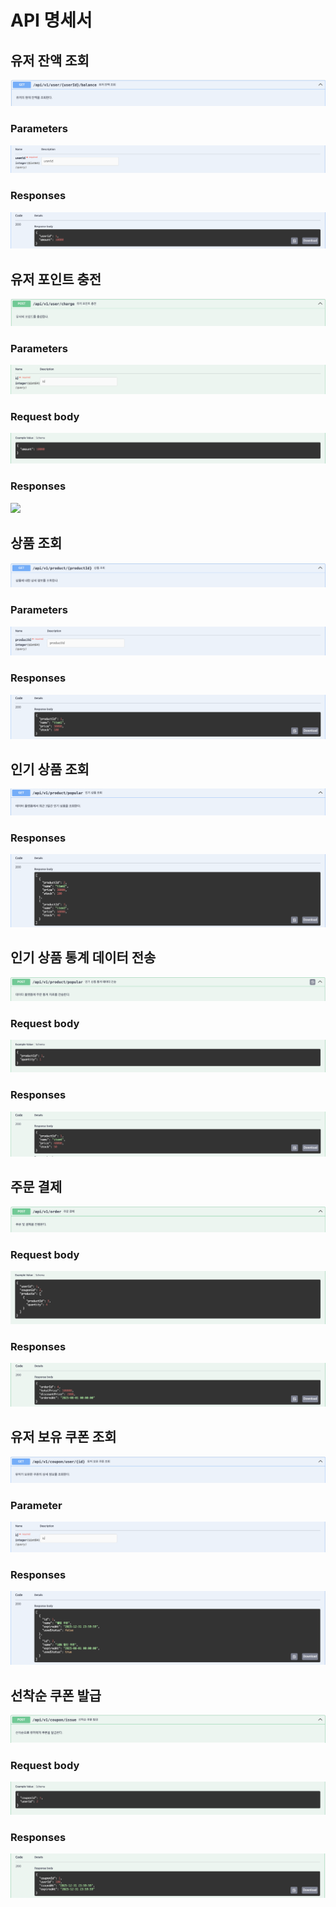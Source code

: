 # API 명세서

## 유저 잔액 조회

![](../img.api/balance/user_balance_01.png)

### Parameters

![](../img.api/balance/user_balance_02.png)

### Responses

![](../img.api/balance/user_balance_03.png)


## 유저 포인트 충전

![](../img.api/balance/user_charge_01.png)

### Parameters

![](../img.api/balance/user_charge_02.png)

### Request body

![](../img.api/balance/user_charge_03.png)

### Responses

![](../img.api/user_point/user_charge_04.png)


## 상품 조회

![](../img.api/product/product_01.png)

### Parameters

![](../img.api/product/product_02.png)

### Responses

![](../img.api/product/product_03.png)


## 인기 상품 조회

![](../img.api/product/get_popular_01.png)

### Responses

![](../img.api/product/get_popular_02.png)


## 인기 상품 통계 데이터 전송

![](../img.api/product/set_popular_01.png)

### Request body

![](../img.api/product/set_popular_02.png)

### Responses

![](../img.api/product/set_popular_03.png)


## 주문 결제

![](../img.api/order/order_01.png)

### Request body

![](../img.api/order/order_02.png)

### Responses

![](../img.api/order/order_03.png)


## 유저 보유 쿠폰 조회

![](../img.api/coupon/coupon_user_01.png)

### Parameter

![](../img.api/coupon/coupon_user_02.png)

### Responses

![](../img.api/coupon/coupon_user_03.png)


## 선착순 쿠폰 발급

![](../img.api/coupon/coupon_issue_01.png)

### Request body

![](../img.api/coupon/coupon_issue_02.png)

### Responses

![](../img.api/coupon/coupon_issue_03.png)
